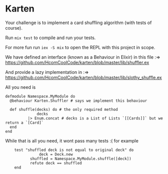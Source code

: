 # Karten

Your challenge is to implement a card shuffling algorithm (with tests of course). 

Run `mix test` to compile and run your tests.

For more fun run `iex -S mix` to open the REPL with this project in scope.

We have defined an interface (known as a Behaviour in Elixir) in this file :=> https://github.com/HcomCoolCode/karten/blob/master/lib/shuffler.ex

And provide a lazy implementation in :=>  https://github.com/HcomCoolCode/karten/blob/master/lib/slothy_shuffle.ex

All you need is

```
defmodule Namespace.MyModule do
  @behaviour Karten.Shuffler # says we implement this behaviour 

  def shuffle(decks) do # the only required method
    	      decks
	      |> Enum.concat # decks is a List of Lists `[[Cards]]` but we return a `[Card]`
  end
end
```

While that is all you need, it wont pass many tests :( for example

```
	test "shuffled deck is not equal to original deck" do
	     	   deck = Deck.new
		   shuffled = Namespace.MyModule.shuffle([deck])
		   refute deck == shuffled
	end
```

